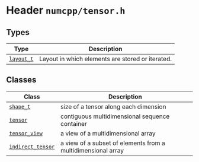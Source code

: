 # Header `numcpp/tensor.h`

## Types

| Type                                        | Description                                      |
| ------------------------------------------- | ------------------------------------------------ |
| [`layout_t`](./Iterators/readme.md#layouts) | Layout in which elements are stored or iterated. |

## Classes

| Class                                              | Description                                                  |
| -------------------------------------------------- | ------------------------------------------------------------ |
| [`shape_t`](./Shapes/readme.md)                    | size of a tensor along each dimension                        |
| [`tensor`](./Tensor/readme.md)                     | contiguous multidimensional sequence container               |
| [`tensor_view`](./Views/readme.md)                 | a view of a multidimensional array                           |
| [`indirect_tensor`](./Indirect%20tensor/readme.md) | a view of a subset of elements from a multidimensional array |
